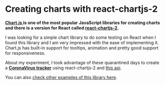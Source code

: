 # Creating charts with react-chartjs-2

__[Chart.js ](https://www.chartjs.org/) is one of the most popular JavaScript libraries for creating charts and there is a version for React called [react-chartjs-2](https://www.npmjs.com/package/react-chartjs-2).__

I was looking for a simple chart library to do some testing on React when I found this library and I am very impressed with the ease of implementing it. Chart.js has built-in support for tooltips, animation and pretty good support for responsiveness. 

About my experiment, I took advantage of these quarantined days to create a [**CoronaVirus tracker**](https://github.com/diogorodrigues/covid-19-tracker-reactjs "CoronaVirus tracker") using react-chartjs-2 and [this api](https://covid19.mathdro.id/api "this api"). 

You can also [check other examples of this library here](https://github.com/jerairrest/react-chartjs-2).
